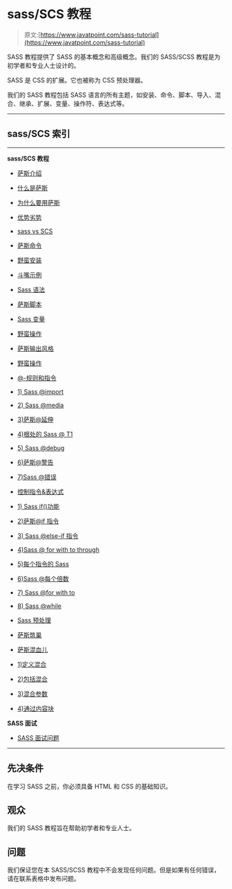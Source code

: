 # sass/SCS 教程

> 原文:[https://www.javatpoint.com/sass-tutorial](https://www.javatpoint.com/sass-tutorial)

SASS 教程提供了 SASS 的基本概念和高级概念。我们的 SASS/SCSS 教程是为初学者和专业人士设计的。

SASS 是 CSS 的扩展。它也被称为 CSS 预处理器。

我们的 SASS 教程包括 SASS 语言的所有主题，如安装、命令、脚本、导入、混合、继承、扩展、变量、操作符、表达式等。

* * *

## sass/SCS 索引

* * *

**sass/SCS 教程**

*   [萨斯介绍](sass-tutorial)
*   [什么是萨斯](what-is-sass)
*   [为什么要用萨斯](why-use-sass)
*   [优势劣势](sass-advantages-and-disadvantages)
*   [sass vs SCS](sass-vs-scss)
*   [萨斯命令](sass-commands)
*   [野蛮安装](sass-install)
*   [斗嘴示例](sass-example)
*   [Sass 语法](sass-syntax)
*   [萨斯脚本](sass-script)
*   [Sass 变量](sass-variables)
*   [野蛮操作](sass-operators)
*   [萨斯输出风格](sass-output-style)
*   [野蛮操作](sass-operations-example)
*   [@-规则和指令](sass-rules-and-directives)
*   [1) Sass @import](sass-import)
*   [2) Sass @media](sass-media-directive)
*   [3)萨斯@延伸](sass-inheritance)
*   [4)根处的 Sass @ T1](sass-at-root-directive)

*   [5) Sass @debug](sass-debug-directive)
*   [6)萨斯@警告](sass-warn-directive)
*   [7)Sass @错误](sass-error-directive)
*   [控制指令&表达式](sass-control-directives-and-expression)
*   [1) Sass if()功能](sass-if-function)
*   [2)萨斯@if 指令](sass-if-directive)
*   [3) Sass @else-if 指令](sass-else-if-directive)
*   [4)Sass @ for with to through](sass-for-directive)
*   [5)每个指令的 Sass](sass-each-directive)
*   [6)Sass @每个倍数](sass-each-directive-with-multiple-assignments)
*   [7) Sass @for with to](sass-to-keyword)
*   [8) Sass @while](sass-while-directive)
*   [Sass 预处理](sass-preprocessing)
*   [萨斯筑巢](sass-nesting)
*   [萨斯混血儿](sass-mixins)
*   [1)定义混合](sass-define-a-mixin)
*   [2)包括混合](sass-including-a-mixin)
*   [3)混合参数](sass-mixin-arguments)
*   [4)通过内容块](sass-passing-content-block-to-a-mixin)

**SASS 面试**

*   [SASS 面试问题](sass-interview-questions)

* * *

## 先决条件

在学习 SASS 之前，你必须具备 HTML 和 CSS 的基础知识。

## 观众

我们的 SASS 教程旨在帮助初学者和专业人士。

## 问题

我们保证您在本 SASS/SCSS 教程中不会发现任何问题。但是如果有任何错误，请在联系表格中发布问题。